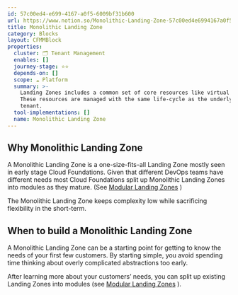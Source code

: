 ```yaml
---
id: 57c00ed4-e699-4167-a0f5-6009bf31b600
url: https://www.notion.so/Monolithic-Landing-Zone-57c00ed4e6994167a0f56009bf31b600
title: Monolithic Landing Zone
category: Blocks
layout: CFMMBlock
properties:
  cluster: 🗂 Tenant Management
  enables: []
  journey-stage: ⭐️⭐️
  depends-on: []
  scope: ☁️ Platform
  summary: >-
    Landing Zones includes a common set of core resources like virtual networks.
    These resources are managed with the same life-cycle as the underlying cloud
    tenant.
  tool-implementations: []
  name: Monolithic Landing Zone
---
```


## Why Monolithic Landing Zone

<!-- unsupported block type: synced_block -->

A Monolithic Landing Zone is a one-size-fits-all Landing Zone mostly seen in early stage Cloud Foundations. Given that different DevOps teams have different needs most Cloud Foundations split up Monolithic Landing Zones into modules as they mature. (See [Modular Landing Zones](/explore/blocks/modular-landing-zones.md) )

The Monolithic Landing Zone keeps complexity low while sacrificing flexibility in the short-term.

## When to build a Monolithic Landing Zone

A Monolithic Landing Zone can be a starting point for getting to know the needs of your first few customers. By starting simple, you avoid spending time thinking about overly complicated abstractions too early.

After learning more about your customers’ needs, you can split up existing Landing Zones into modules (see [Modular Landing Zones](/explore/blocks/modular-landing-zones.md) ).

